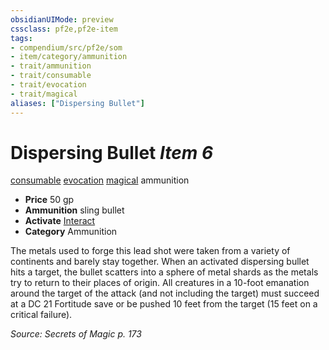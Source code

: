 ```yaml
---
obsidianUIMode: preview
cssclass: pf2e,pf2e-item
tags:
- compendium/src/pf2e/som
- item/category/ammunition
- trait/ammunition
- trait/consumable
- trait/evocation
- trait/magical
aliases: ["Dispersing Bullet"]
---
```

# Dispersing Bullet *Item 6*  
[consumable](../../../Rules/traits/consumable.md)  [evocation](../../../Rules/traits/evocation.md)  [magical](../../../Rules/traits/magical.md)  ammunition  

- **Price** 50 gp
- **Ammunition** sling bullet
- **Activate** [Interact](../../../Rules/actions/interact.md)
- **Category** Ammunition

The metals used to forge this lead shot were taken from a variety of continents and barely stay together. When an activated dispersing bullet hits a target, the bullet scatters into a sphere of metal shards as the metals try to return to their places of origin. All creatures in a 10-foot emanation around the target of the attack (and not including the target) must succeed at a DC 21 Fortitude save or be pushed 10 feet from the target (15 feet on a critical failure).

*Source: Secrets of Magic p. 173*